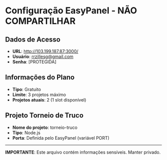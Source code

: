# Configuração EasyPanel - NÃO COMPARTILHAR

## Dados de Acesso
- **URL**: http://103.199.187.87:3000/
- **Usuário**: rrzillesg@gmail.com
- **Senha**: [PROTEGIDA]

## Informações do Plano
- **Tipo**: Gratuito
- **Limite**: 3 projetos máximo
- **Projetos atuais**: 2 (1 slot disponível)

## Projeto Torneio de Truco
- **Nome do projeto**: torneio-truco
- **Tipo**: Node.js
- **Porta**: Definida pelo EasyPanel (variável PORT)

---
**IMPORTANTE**: Este arquivo contém informações sensíveis. Manter privado.